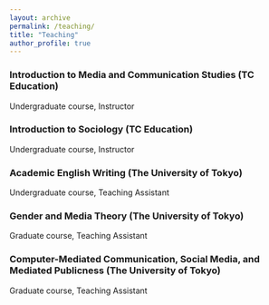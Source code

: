 ```yaml
---
layout: archive
permalink: /teaching/
title: "Teaching"
author_profile: true
---
```


### Introduction to Media and Communication Studies (TC Education)

Undergraduate course, Instructor

### Introduction to Sociology (TC Education)

Undergraduate course, Instructor

### Academic English Writing (The University of Tokyo)

Undergraduate course, Teaching Assistant

### Gender and Media Theory (The University of Tokyo)

Graduate course, Teaching Assistant

### Computer-Mediated Communication, Social Media, and Mediated Publicness (The University of Tokyo)

Graduate course, Teaching Assistant

